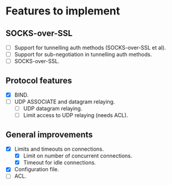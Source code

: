 # Features to implement

## SOCKS-over-SSL

  - [ ] Support for tunnelling auth methods (SOCKS-over-SSL et al).
  - [ ] Support for sub-negotiation in tunnelling auth methods.
  - [ ] SOCKS-over-SSL.

## Protocol features

  - [x] BIND.
  - [ ] UDP ASSOCIATE and datagram relaying.
    - [ ] UDP datagram relaying.
    - [ ] Limit access to UDP relaying (needs ACL).

## General improvements

  - [x] Limits and timeouts on connections.
    - [x] Limit on number of concurrent connections.
    - [x] Timeout for idle connections.
  - [x] Configuration file.
  - [ ] ACL.

